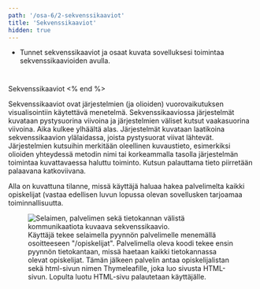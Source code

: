 ```yaml
---
path: '/osa-6/2-sekvenssikaaviot'
title: 'Sekvenssikaaviot'
hidden: true
---
```



<text-box variant='learningObjectives' name='Oppimistavoitteet'>

- Tunnet sekvenssikaaviot ja osaat kuvata sovelluksesi toimintaa sekvenssikaavioiden avulla.

</text-box>


#
  Sekvenssikaaviot
<% end %>


  Sekvenssikaaviot ovat järjestelmien (ja olioiden) vuorovaikutuksen visualisointiin käytettävä menetelmä. Sekvenssikaaviossa järjestelmät kuvataan pystysuorina viivoina ja järjestelmien väliset kutsut vaakasuorina viivoina. Aika kulkee ylhäältä alas. Järjestelmät kuvataan laatikoina sekvenssikaavion ylälaidassa, joista pystysuorat viivat lähtevät. Järjestelmien kutsuihin merkitään oleellinen kuvaustieto, esimerkiksi olioiden yhteydessä metodin nimi tai korkeammalla tasolla järjestelmän toimintaa kuvattavaessa haluttu toiminto. Kutsun palauttama tieto piirretään palaavana katkoviivana.



  Alla on kuvattuna tilanne, missä käyttäjä haluaa hakea palvelimelta kaikki opiskelijat (vastaa edellisen luvun lopussa olevan sovellusken tarjoamaa toiminnallisuutta.


<figure>
  <img src="/img/sekvenssikaavio.png" alt="Selaimen, palvelimen sekä tietokannan välistä kommunikaatiota kuvaava sekvenssikaavio."/>
  <figcaption>Käyttäjä tekee selaimella pyynnön palvelimelle menemällä osoitteeseen "/opiskelijat". Palvelimella oleva koodi tekee ensin pyynnön tietokantaan, missä haetaan kaikki tietokannassa olevat opiskelijat. Tämän jälkeen palvelin antaa opiskelijalistan sekä html-sivun nimen Thymeleafille, joka luo sivusta HTML-sivun. Lopulta luotu HTML-sivu palautetaan käyttäjälle.</figcaption>
</figure>

